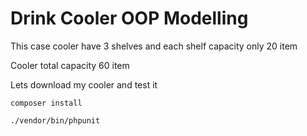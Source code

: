 # Drink Cooler OOP Modelling

This case cooler have 3 shelves and each shelf capacity only 20 item

Cooler total capacity 60 item

Lets download my cooler and test it


```
composer install
``` 


```
./vendor/bin/phpunit
```